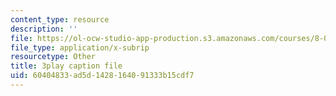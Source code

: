 ```yaml
---
content_type: resource
description: ''
file: https://ol-ocw-studio-app-production.s3.amazonaws.com/courses/8-03sc-physics-iii-vibrations-and-waves-fall-2016/60404833ad5d1428164091333b15cdf7_BX4QPdP7fT8.srt
file_type: application/x-subrip
resourcetype: Other
title: 3play caption file
uid: 60404833-ad5d-1428-1640-91333b15cdf7
---
```

